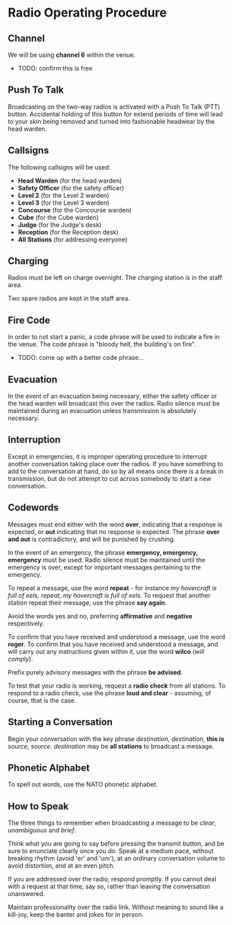 Radio Operating Procedure
=========================

Channel
-------

We will be using **channel 6** within the venue.

* TODO: confirm this is free

Push To Talk
------------

Broadcasting on the two-way radios is activated with a Push To Talk
(PTT) button. Accidental holding of this button for extend periods
of time will lead to your skin being removed and turned into
fashionable headwear by the head warden.

Callsigns
---------

The following callsigns will be used:

* **Head Warden** (for the head warden)
* **Safety Officer** (for the safety officer)
* **Level 2** (for the Level 2 warden)
* **Level 3** (for the Level 3 warden)
* **Concourse** (for the Concourse warden)
* **Cube** (for the Cube warden)
* **Judge** (for the Judge's desk)
* **Reception** (for the Reception desk)
* **All Stations** (for addressing everyone)

Charging
--------

Radios must be left on charge overnight. The charging station is
in the staff area.

Two spare radios are kept in the staff area.

Fire Code
---------

In order to not start a panic, a code phrase will be used to indicate
a fire in the venue. The code phrase is "bloody hell, the building's
on fire".

* TODO: come up with a better code phrase...

Evacuation
----------

In the event of an evacuation being necessary, either the safety
officer or the head warden will broadcast this over the radios.
Radio silence must be maintained during an evacuation unless
transmission is absolutely necessary.

Interruption
------------

Except in emergencies, it is improper operating procedure to interrupt
another conversation taking place over the radios. If you have
something to add to the conversation at hand, do so by all means
once there is a break in transmission, but do not attempt to cut
across somebody to start a new conversation.

Codewords
---------

Messages must end either with the word **over**, indicating that a
response is expected, or **out** indicating that no response is
expected. The phrase **over and out** is contradictory, and will
be punished by crushing.

In the event of an emergency, the phrase **emergency, emergency,
emergency** must be used. Radio silence must be maintained until
the emergency is over, except for important messages pertaining to
the emergency.

To repeat a message, use the word **repeat** - for instance *my
hovercraft is full of eels, repeat, my hovercraft is full of eels*.
To request that another station repeat their message, use the phrase
**say again**.

Avoid the words yes and no, preferring **affirmative** and **negative**
respectively.

To confirm that you have received and understood a message, use the word **roger**. To confirm that you have received and understood a message, and will carry out any instructions given within it, use the word **wilco** (*will comply*).

Prefix purely advisory messages with the phrase **be advised**.

To test that your radio is working, request a **radio check** from
all stations.  To respond to a radio check, use the phrase **loud
and clear** - assuming, of course, that is the case.

Starting a Conversation
-----------------------

Begin your conversation with the key phrase *destination*,
*destination*, **this is** *source*, *source*. *destination* may
be **all stations** to broadcast a message.

Phonetic Alphabet
-----------------

To spell out words, use the NATO phonetic alphabet.

How to Speak
------------

The three things to remember when broadcasting a message to be
*clear*, *unambiguous* and *brief*.

Think what you are going to say before pressing the transmit button,
and be sure to enunciate clearly once you do. Speak at a medium
pace, without breaking rhythm (avoid 'er' and 'um'), at an ordinary
conversation volume to avoid distortion, and at an even pitch.

If you are addressed over the radio, respond promptly. If you cannot
deal with a request at that time, say so, rather than leaving the
conversation unanswered.

Maintain professionality over the radio link. Without meaning to
sound like a kill-joy, keep the banter and jokes for in person.

